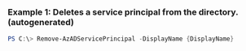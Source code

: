 
### Example 1: Deletes a service principal from the directory. (autogenerated)
```powershell
PS C:\> Remove-AzADServicePrincipal -DisplayName {DisplayName}


